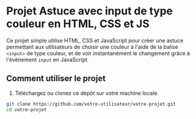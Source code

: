 # Projet Astuce avec input de type couleur en HTML, CSS et JS

Ce projet simple utilise HTML, CSS et JavaScript pour créer une astuce permettant aux utilisateurs de choisir une couleur à l'aide de la balise `<input>` de type couleur, et de voir instantanément le changement grâce à l'événement `input` en JavaScript.

## Comment utiliser le projet

1. Téléchargez ou clonez ce dépôt sur votre machine locale.

```bash
git clone https://github.com/votre-utilisateur/votre-projet.git
cd votre-projet
